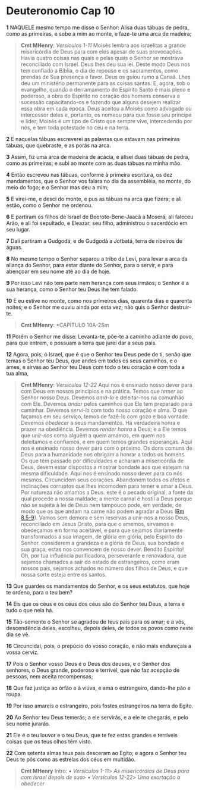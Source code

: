 # Deuteronomio Cap 10

**1** 	NAQUELE mesmo tempo me disse o Senhor: Alisa duas tábuas de pedra, como as primeiras, e sobe a mim ao monte, e faze-te uma arca de madeira;

> **Cmt MHenry**: *Versículos 1-11* Moisés lembra aos israelitas a grande misericórdia de Deus para com eles apesar de suas provocações. Havia quatro coisas nas quais e pelas quais o Senhor se mostrava reconciliado com Israel. Deus lhes deu sua lei. Deste modo Deus nos tem confiado a Bíblia, o dia de repouso e os sacramentos, como prendas de Sua presença e favor. Deus os guiou rumo a Canaã. Lhes deu um ministério permanente para as coisas santas. E, agora, sob o evangelho, quando o derramamento do Espírito Santo é mais pleno e poderoso, a obra do Espírito no coração dos homens conserva a sucessão capacitando-os e fazendo que alguns desejem realizar essa obra em cada época. Deus aceitou a Moisés como advogado ou intercessor deles e, portanto, os nomeou para que fosse seu príncipe e líder; Moisés é um tipo de Cristo que sempre vive, intercedendo por nós, e tem toda potestade no céu e na terra.

**2** 	E naquelas tábuas escreverei as palavras que estavam nas primeiras tábuas, que quebraste, e as porás na arca.

**3** 	Assim, fiz uma arca de madeira de acácia, e alisei duas tábuas de pedra, como as primeiras; e subi ao monte com as duas tábuas na minha mão.

**4** 	Então escreveu nas tábuas, conforme à primeira escritura, os dez mandamentos, que o Senhor vos falara no dia da assembléia, no monte, do meio do fogo; e o Senhor mas deu a mim;

**5** 	E virei-me, e desci do monte, e pus as tábuas na arca que fizera; e ali estão, como o Senhor me ordenou.

**6** 	E partiram os filhos de Israel de Beerote-Bene-Jaacã a Moserá; ali faleceu Arão, e ali foi sepultado, e Eleazar, seu filho, administrou o sacerdócio em seu lugar.

**7** 	Dali partiram a Gudgodá, e de Gudgodá a Jotbatá, terra de ribeiros de águas.

**8** 	No mesmo tempo o Senhor separou a tribo de Levi, para levar a arca da aliança do Senhor, para estar diante do Senhor, para o servir, e para abençoar em seu nome até ao dia de hoje.

**9** 	Por isso Levi não tem parte nem herança com seus irmãos; o Senhor é a sua herança, como o Senhor teu Deus lhe tem falado.

**10** 	E eu estive no monte, como nos primeiros dias, quarenta dias e quarenta noites; e o Senhor me ouviu ainda por esta vez; não quis o Senhor destruir-te.

> **Cmt MHenry**: *CAPÍTULO 10A-2Sm

**11** 	Porém o Senhor me disse: Levanta-te, põe-te a caminho adiante do povo, para que entrem, e possuam a terra que jurei dar a seus pais.

**12** 	Agora, pois, ó Israel, que é que o Senhor teu Deus pede de ti, senão que temas o Senhor teu Deus, que andes em todos os seus caminhos, e o ames, e sirvas ao Senhor teu Deus com todo o teu coração e com toda a tua alma,

> **Cmt MHenry**: *Versículos 12-22* Aqui nos é ensinado nosso dever para com Deus em nossos princípios e na prática. Temos que *temer* ao Senhor nosso Deus. Devemos *amá-lo* e deleitar-nos na comunhão com Ele. Devemos *andar* pelos caminhos que Ele tem preparado para caminhar. Devemos *servi-lo* com todo nosso coração e alma. O que façamos em seu serviço, temos de fazê-lo com gozo e boa vontade. Devemos *obedecer* a seus mandamentos. Há verdadeira honra e prazer na obediência. Devemos *render honra* a Deus; e a Ele temos que *unir-nos* como alguém a quem amamos, em quem nos deleitamos e confiamos, e em quem temos grandes esperanças. Aqui nos é ensinado nosso dever para com o próximo. Os dons comuns de Deus para a humanidade nos obrigam a honrar a todos os homens. Os que têm passado por dificuldades e acharam a misericórdia de Deus, devem estar dispostos a mostrar bondade aos que estejam na mesma dificuldade. Aqui nos é ensinado nosso dever para co nós mesmos. Circuncidem seus corações. Abandonem todos os afetos e inclinações corruptos que lhes incomodem para temer e amar a Deus. Por natureza não amamos a Deus. este é o pecado original, a fonte da qual procede a nossa maldade; a mente carnal é hostil a Deus porque não se sujeita à lei de Deus nem tampouco pode, em verdade; de modo que os que andam na carne não podem agradar a Deus ([Rm 8.5-9](../45N-Rm/08.md#5)). Vamos sem demora e sem reservas a unir-nos a nosso Deus, reconciliado em Jesus Cristo, para que o amemos, sirvamos e obedeçamos em forma aceitável, e para que sejamos diariamente transformados a sua imagem, de glória em glória, pelo Espírito do Senhor. considerem a grandeza e a glória de Deus, sua bondade e sua graça; estas nos convencem de nosso dever. Bendito Espírito! Oh, por tua influência purificadora, perseverante e renovadora, que sejamos chamados a sair do estado de estrangeiros, como eram nossos pais, sejamos achados no número dos filhos de Deus, e que nossa sorte esteja entre os santos.

**13** 	Que guardes os mandamentos do Senhor, e os seus estatutos, que hoje te ordeno, para o teu bem?

**14** 	Eis que os céus e os céus dos céus são do Senhor teu Deus, a terra e tudo o que nela há.

**15** 	Tão-somente o Senhor se agradou de teus pais para os amar; e a vós, descendência deles, escolheu, depois deles, de todos os povos como neste dia se vê.

**16** 	Circuncidai, pois, o prepúcio do vosso coração, e não mais endureçais a vossa cerviz.

**17** 	Pois o Senhor vosso Deus é o Deus dos deuses, e o Senhor dos senhores, o Deus grande, poderoso e terrível, que não faz acepção de pessoas, nem aceita recompensas;

**18** 	Que faz justiça ao órfão e à viúva, e ama o estrangeiro, dando-lhe pão e roupa.

**19** 	Por isso amareis o estrangeiro, pois fostes estrangeiros na terra do Egito.

**20** 	Ao Senhor teu Deus temerás; a ele servirás, e a ele te chegarás, e pelo seu nome jurarás.

**21** 	Ele é o teu louvor e o teu Deus, que te fez estas grandes e terríveis coisas que os teus olhos têm visto.

**22** 	Com setenta almas teus pais desceram ao Egito; e agora o Senhor teu Deus te pôs como as estrelas dos céus em multidão.


> **Cmt MHenry** Intro: *• Versículos 1-11*> *As misericórdias de Deus para com Israel depois de sua*> *• Versículos 12-22*> *Uma exortação a obedecer*